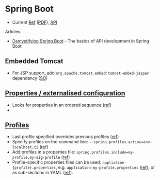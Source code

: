 # Spring Boot

* Current [Ref](http://docs.spring.io/spring-boot/docs/current/reference/htmlsingle/)
          ([PDF](http://docs.spring.io/spring-boot/docs/current/reference/pdf/spring-boot-reference.pdf)),
          [API](http://docs.spring.io/spring-boot/docs/current/api/index.html)

Articles

* [Demystifying Spring Boot](https://medium.com/better-programming/demystifying-spring-boot-245e71feffc0) - The basics of API development in Spring Boot
## Embedded Tomcat

* For JSP support, add `org.apache.tomcat.embed:tomcat-embed-jasper` dependency ([SO](http://stackoverflow.com/a/20602011/125246))

## [Properties / externalised configuration](http://docs.spring.io/spring-boot/docs/current/reference/htmlsingle/#boot-features-external-config)

* Looks for properties in an ordered sequence ([ref](http://docs.spring.io/spring-boot/docs/current/reference/htmlsingle/#boot-features-external-config))
* 

## [Profiles](http://docs.spring.io/spring-boot/docs/current/reference/htmlsingle/#boot-features-profiles)

* Last profile specified overrides previous profiles ([ref]())
* Specify profiles on the command line: `--spring.profiles.active=env-localhost,ci` ([ref](http://docs.spring.io/spring-boot/docs/current/reference/htmlsingle/#boot-features-profiles))
* Add profiles in a properties file: `spring.profiles.include=my-profile,my-sig-profile` ([ref](http://docs.spring.io/spring-boot/docs/current/reference/htmlsingle/#boot-features-adding-active-profiles))
* Profile-specific properties files can be used: `appliation-{profile}.properties`, e.g. `application-my-profile.properties` ([ref](http://docs.spring.io/spring-boot/docs/current/reference/htmlsingle/#boot-features-external-config-profile-specific-properties)), or as sub-sections in YAML ([ref](http://docs.spring.io/spring-boot/docs/current/reference/htmlsingle/#boot-features-external-config-multi-profile-yaml)).
